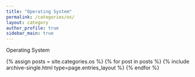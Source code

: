```yaml
---
title: "Operating System"
permalink: /categories/os/
layout: category
author_profile: true
sidebar_main: true
---
```


Operating System

{% assign posts = site.categories.os %}
{% for post in posts %} {% include archive-single.html type=page.entries_layout %} {% endfor %}